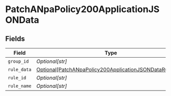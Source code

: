 # PatchANpaPolicy200ApplicationJSONData


## Fields

| Field                                                                                                                               | Type                                                                                                                                | Required                                                                                                                            | Description                                                                                                                         | Example                                                                                                                             |
| ----------------------------------------------------------------------------------------------------------------------------------- | ----------------------------------------------------------------------------------------------------------------------------------- | ----------------------------------------------------------------------------------------------------------------------------------- | ----------------------------------------------------------------------------------------------------------------------------------- | ----------------------------------------------------------------------------------------------------------------------------------- |
| `group_id`                                                                                                                          | *Optional[str]*                                                                                                                     | :heavy_minus_sign:                                                                                                                  | N/A                                                                                                                                 | <integer>                                                                                                                           |
| `rule_data`                                                                                                                         | [Optional[PatchANpaPolicy200ApplicationJSONDataRuleData]](../../models/operations/patchanpapolicy200applicationjsondataruledata.md) | :heavy_minus_sign:                                                                                                                  | N/A                                                                                                                                 |                                                                                                                                     |
| `rule_id`                                                                                                                           | *Optional[str]*                                                                                                                     | :heavy_minus_sign:                                                                                                                  | N/A                                                                                                                                 | <integer>                                                                                                                           |
| `rule_name`                                                                                                                         | *Optional[str]*                                                                                                                     | :heavy_minus_sign:                                                                                                                  | N/A                                                                                                                                 | <string>                                                                                                                            |